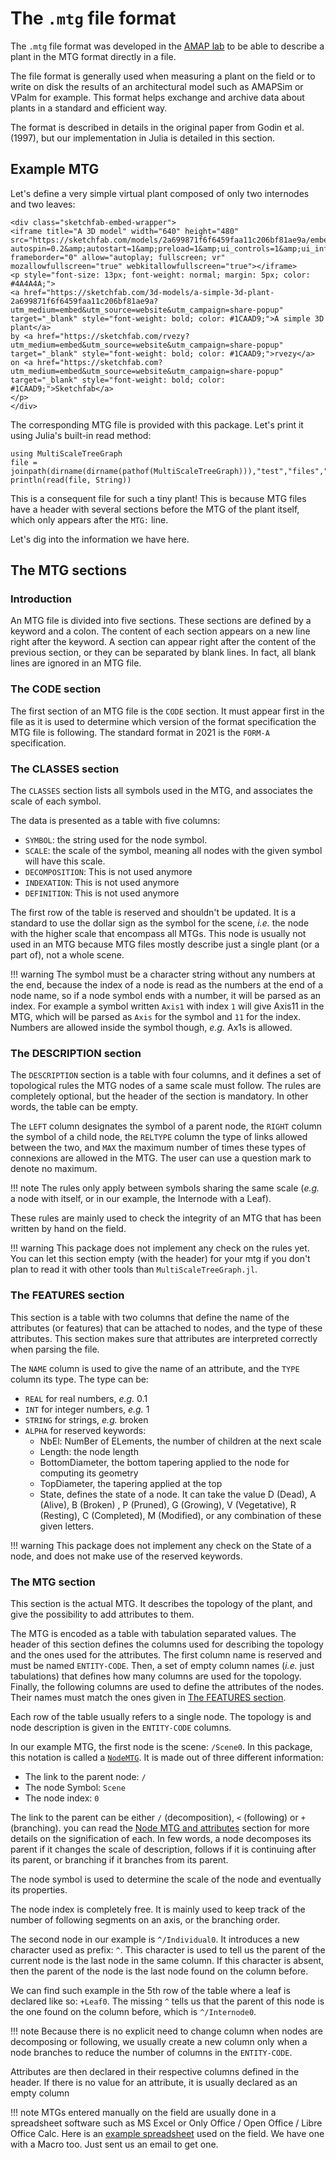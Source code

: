 # The `.mtg` file format

The `.mtg` file format was developed in the [AMAP lab](https://amap.cirad.fr/) to be able to describe a plant in the MTG format directly in a file.

The file format is generally used when measuring a plant on the field or to write on disk the results of an architectural model such as AMAPSim or VPalm for example. This format helps exchange and archive data about plants in a standard and efficient way.

The format is described in details in the original paper from Godin et al. (1997), but our implementation in Julia is detailed in this section.

## Example MTG

Let's define a very simple virtual plant composed of only two internodes and two leaves:

```@raw html
<div class="sketchfab-embed-wrapper">
<iframe title="A 3D model" width="640" height="480" src="https://sketchfab.com/models/2a699871f6f6459faa11c206bf81ae9a/embed?autospin=0.2&amp;autostart=1&amp;preload=1&amp;ui_controls=1&amp;ui_infos=1&amp;ui_inspector=1&amp;ui_stop=1&amp;ui_watermark=1&amp;ui_watermark_link=1" frameborder="0" allow="autoplay; fullscreen; vr" mozallowfullscreen="true" webkitallowfullscreen="true"></iframe>
<p style="font-size: 13px; font-weight: normal; margin: 5px; color: #4A4A4A;">
<a href="https://sketchfab.com/3d-models/a-simple-3d-plant-2a699871f6f6459faa11c206bf81ae9a?utm_medium=embed&utm_source=website&utm_campaign=share-popup" target="_blank" style="font-weight: bold; color: #1CAAD9;">A simple 3D plant</a>
by <a href="https://sketchfab.com/rvezy?utm_medium=embed&utm_source=website&utm_campaign=share-popup" target="_blank" style="font-weight: bold; color: #1CAAD9;">rvezy</a>
on <a href="https://sketchfab.com?utm_medium=embed&utm_source=website&utm_campaign=share-popup" target="_blank" style="font-weight: bold; color: #1CAAD9;">Sketchfab</a>
</p>
</div>
```

The corresponding MTG file is provided with this package. Let's print it using Julia's built-in read method:

```@example
using MultiScaleTreeGraph
file = joinpath(dirname(dirname(pathof(MultiScaleTreeGraph))),"test","files","simple_plant.mtg")
println(read(file, String))
```

This is a consequent file for such a tiny plant! This is because MTG files have a header with several sections before the MTG of the plant itself, which only appears after the `MTG:` line.

Let's dig into the information we have here.

## The MTG sections

### Introduction

An MTG file is divided into five sections. These sections are defined by a keyword and a colon. The content of each section appears on a new line right after the keyword. A section can appear right after the content of the previous section, or they can be separated by blank lines. In fact, all blank lines are ignored in an MTG file.

### The CODE section

The first section of an MTG file is the `CODE` section. It must appear first in the file as it is used to determine which version of the format specification the MTG file is following. The standard format in 2021 is the `FORM-A` specification.

### The CLASSES section

The `CLASSES` section lists all symbols used in the MTG, and associates the scale of each symbol.

The data is presented as a table with five columns:

- `SYMBOL`: the string used for the node symbol.
- `SCALE`: the scale of the symbol, meaning all nodes with the given symbol will have this scale.
- `DECOMPOSITION`: This is not used anymore
- `INDEXATION`: This is not used anymore
- `DEFINITION`: This is not used anymore

The first row of the table is reserved and shouldn't be updated. It is a standard to use the dollar sign as the symbol for the scene, *i.e.* the node with the higher scale that encompass all MTGs. This node is usually not used in an MTG because MTG files mostly describe just a single plant (or a part of), not a whole scene.

!!! warning
    The symbol must be a character string without any numbers at the end, because the index of a node is read as the numbers at the end of a node name, so if a node symbol ends with a number, it will be parsed as an index. For example a symbol written `Axis1` with index `1` will give Axis11 in the MTG, which will be parsed as `Axis` for the symbol and `11` for the index.
    Numbers are allowed inside the symbol though, *e.g.* Ax1s is allowed.

### The DESCRIPTION section

The `DESCRIPTION` section is a table with four columns, and it defines a set of topological rules the MTG nodes of a same scale must follow. The rules are completely optional, but the header of the section is mandatory. In other words, the table can be empty.

The `LEFT` column designates the symbol of a parent node, the `RIGHT` column the symbol of a child node, the `RELTYPE` column the type of links allowed between the two, and `MAX` the maximum number of times these types of connexions are allowed in the MTG. The user can use a question mark to denote no maximum.

!!! note
    The rules only apply between symbols sharing the same scale (*e.g.* a node with itself, or in our example, the Internode with a Leaf).

These rules are mainly used to check the integrity of an MTG that has been written by hand on the field.

!!! warning
    This package does not implement any check on the rules yet. You can let this section empty (with the header) for your mtg if you don't plan to read it with other tools than `MultiScaleTreeGraph.jl`.

### The FEATURES section

This section is a table with two columns that define the name of the attributes (or features) that can be attached to nodes, and the type of these attributes. This section makes sure that attributes are interpreted correctly when parsing the file.

The `NAME` column is used to give the name of an attribute, and the `TYPE` column its type. The type can be:

- `REAL` for real numbers, *e.g.* 0.1
- `INT` for integer numbers, *e.g.* 1
- `STRING` for strings, *e.g.* broken
- `ALPHA` for reserved keywords:
  - NbEl: NumBer of ELements, the number of children at the next scale
  - Length: the node length
  - BottomDiameter, the bottom tapering applied to the node for computing its geometry
  - TopDiameter, the tapering applied at the top
  - State, defines the state of a node. It can take the value D (Dead), A (Alive), B (Broken) , P (Pruned), G (Growing), V (Vegetative), R (Resting), C (Completed), M (Modified), or any combination of these given letters.

!!! warning
    This package does not implement any check on the State of a node, and does not make use of the reserved keywords.

### The MTG section

This section is the actual MTG. It describes the topology of the plant, and give the possibility to add attributes to them.

The MTG is encoded as a table with tabulation separated values. The header of this section defines the columns used for describing the topology and the ones used for the attributes. The first column name is reserved and must be named `ENTITY-CODE`. Then, a set of empty column names (*i.e.* just tabulations) that defines how many columns are used for the topology. Finally, the following columns are used to define the attributes of the nodes. Their names must match the ones given in [The FEATURES section](@ref).

Each row of the table usually refers to a single node. The topology is and node description is given in the `ENTITY-CODE` columns.

In our example MTG, the first node is the scene: `/Scene0`. In this package, this notation is called a [`NodeMTG`](@ref). It is made out of three different information:

- The link to the parent node: `/`
- The node Symbol: `Scene`
- The node index: `0`

The link to the parent can be either `/` (decomposition), `<` (following) or `+` (branching). you can read the [Node MTG and attributes](@ref) section for more details on the signification of each. In few words, a node decomposes its parent if it changes the scale of description, follows if it is continuing after its parent, or branching if it branches from its parent.

The node symbol is used to determine the scale of the node and eventually its properties.

The node index is completely free. It is mainly used to keep track of the number of following segments on an axis, or the branching order.

The second node in our example is `^/Individual0`. It introduces a new character used as prefix: `^`. This character is used to tell us the parent of the current node is the last node in the same column. If this character is absent, then the parent of the node is the last node found on the column before.

We can find such example in the 5th row of the table where a leaf is declared like so: `+Leaf0`. The missing `^` tells us that the parent of this node is the one found on the column before, which is `^/Internode0`.

!!! note
    Because there is no explicit need to change column when nodes are decomposing or following, we usually create a new column only when a node branches to reduce the number of columns in the `ENTITY-CODE`.

Attributes are then declared in their respective columns defined in the header. If there is no value for an attribute, it is usually declared as an empty column

!!! note
    MTGs entered manually on the field are usually done in a spreadsheet software such as MS Excel or Only Office / Open Office / Libre Office Calc. Here is an [example spreadsheet](https://github.com/VEZY/MultiScaleTreeGraph.jl/raw/master/test/files/tree3h.xlsx) used on the field. We have one with a Macro too. Just sent us an email to get one.
